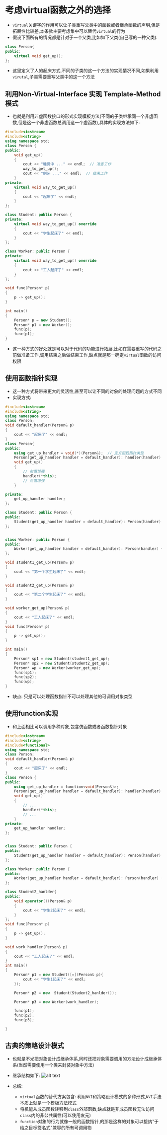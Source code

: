 # 考虑virtual函数之外的选择
- `virtual`关键字的作用可以让子类重写父类中的函数或者继承函数的声明,但是拓展性比较差,本条款主要考虑集中可以替代`virtual`的行为
- 假设下面所有的情况都是针对于一个父类,比如如下父类(自己写的一种父类):
```cpp
class Person{
public:
    virtual void get_up();
};
```
- 这里定义了人的起床方式,不同的子类的这一个方法的实现情况不同,如果利用`virutal`,子类需要重写父类中的这一个方法
## 利用Non-Virtual-Interface 实现 Template-Method模式
- 也就是利用非虚函数接口的形式实现模板方法(不同的子类继承同一个非虚函数,但是这一个非虚函数总调用这一个虚函数),具体的实现方法如下:
```cpp
#include<iostream>
#include<string>
using namespace std;
class Person {
public:
    void get_up()
    {
        cout << "睡觉中 ..." << endl;  // 准备工作
        way_to_get_up();
        cout << "刷牙 ..." << endl;  // 结束工作
    }
private:
    virtual void way_to_get_up()
    {
        cout << "起床了" << endl;
    }
};

class Student: public Person {
private:
    virtual void way_to_get_up() override 
    {
        cout << "学生起床了" << endl;
    }
};

class Worker: public Person {
private:
    virtual void way_to_get_up() override 
    {
        cout << "工人起床了" << endl;
    }
};

void func(Person* p)
{
    p -> get_up();
}

int main()
{
    Person* p = new Student();
    Person* p1 = new Worker();
    func(p);
    func(p1);
}
```
- 这一种方式的好处就是可以对于代码的功能进行拓展,比如在需要重写的代码之前做准备工作,调用结束之后做结束工作,缺点就是那一确定`virtual`函数的访问权限
## 使用函数指针实现
- 这一种方式将带来更大的灵活性,甚至可以让不同的对象的处理问题的方式不同
- 实现方式:
```cpp
#include<iostream>
#include<string>
using namespace std;
class Person;
void default_handler(Person& p)
{
    cout << "起床了" << endl;
}
class Person{
public:
    using get_up_handler = void(*)(Person&);  // 定义函数指针类型
    Person(get_up_handler handler = default_handler): handler(handler) {}
    void get_up()
    {
        // 前置增强
        handler(*this);
        // 后置增强
    }

private:
    get_up_handler handler;
};

class Student: public Person {
public:
    Student(get_up_handler handler = default_handler): Person(handler) {}
};


class Worker: public Person {
public:
    Worker(get_up_handler handler = default_handler): Person(handler) {}
};

void student1_get_up(Person& p)
{
    cout << "第一个学生起床了" << endl;
}

void student2_get_up(Person& p)
{
    cout << "第二个学生起床了" << endl;
}

void worker_get_up(Person& p)
{
    cout << "工人起床了" << endl;
}
void func(Person* p)
{
    p -> get_up();
}

int main()
{   
    Person* sp1 = new Student(student1_get_up);
    Person* sp2 = new Student(student2_get_up);
    Person* wp = new Worker(worker_get_up);
    func(sp1);
    func(sp2);
    func(wp);
}   
```
- 缺点: 只是可以处理函数指针不可以处理其他的可调用对象类型
## 使用function实现
- 和上面相比可以调用多种对象,包含仿函数或者函数指针对象
```cpp
#include<iostream>
#include<string>
#include<functional>
using namespace std;
class Person;
void default_handler(Person& p)
{
    cout << "起床了" << endl;
}
class Person {
public:
    using get_up_handler = function<void(Person&)>;
    Person(get_up_handler handler = default_handler): handler(handler) {};
    void get_up()
    {
        // ...
        handler(*this);
        // ...
    }
private:
    get_up_handler handler;
};


class Student: public Person {
public:
    Student(get_up_handler handler = default_handler): Person(handler) {}
};

class Worker: public Person {
public:
    Worker(get_up_handler handler = default_handler): Person(handler) {}
};

class Student2_hanlder{
public:
    void operator()(Person& p)
    {
        cout << "学生2起床了" << endl;
    }
};
void func(Person* p)
{
    p -> get_up();
}

void work_handler(Person& p)
{
    cout << "工人起床了" << endl;
}
int main()
{
    Person* p1 = new Student([=](Person& p){
        cout << "学生1起床了" << endl;
    });

    Person* p2 = new  Student(Student2_hanlder());

    Person* p3 = new Worker(work_handler);

    func(p1);
    func(p2);
    func(p3);

}
```
## 古典的策略设计模式
- 也就是不光把对象设计成继承体系,同时还把对象需要调用的方法设计成继承体系(当然需要使用一个类来封装对象中方法)
- 继承结构如下:
![alt text](../img/IMG_20240908_193644_edit_126021904671202.jpg)

- 总结:
  - `virtual`函数的替代方案包含: 利用`NVI`和策略设计模式的多种形式,`NVI`手法本质上就是一个模板方法模式
  - 将机能从成员函数转移到`class`外部函数,缺点就是非成员函数无法访问`class`内的非公共属性(可以使用友元)
  - `function`对象的行为就像一般的函数指针,的那是这样的对象可以接纳"于给之目标签名式"兼容的所有可调用物